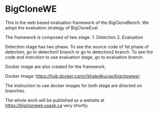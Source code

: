 # BigCloneWE
This is the web based evaluation framework of the BigCloneBench. We adopt the evaluation strategy of BigCloneEval.

The framework is composed of two stage. 1. Detection  2. Evaluation

Detection stage has two phase. To see the source code of 1st phase of detection, go to detection1 branch or go to detection2 branch. To see the code and instrution to use evaluation stage, go to evaluation branch.

Docker image are also created for the framework.

Docker Image: https://hub.docker.com/r/khaledkucse/bigclonewe/

The instruction to use docker images for both stage are directed on branches.

The whole work will be published as a website at https://bigclonewe.usask.ca very shortly.
